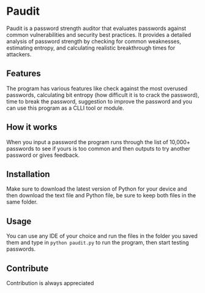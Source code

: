 # Paudit
Paudit is a password strength auditor that evaluates passwords against common vulnerabilities and security best practices. It provides a detailed analysis of password strength by checking for common weaknesses, estimating entropy, and calculating realistic breakthrough times for attackers.

## Features
The program has various features like check against the most overused passwords, calculating bit entropy (how difficult it is to crack the password), time to break the password, suggestion to improve the password and you can use this program as a CLLI tool or module.

## How it works
When you input a password the program runs through the list of 10,000+ passwords to see if yours is too common and then outputs to try another password or gives feedback.
   
## Installation
Make sure to download the latest version of Python for your device and then download the text file and Python file, be sure to keep both files in the same folder.

## Usage
You can use any IDE of your choice and run the files in the folder you saved them and type in `python paudit.py` to run the program, then start testing passwords.

## Contribute
Contribution is always appreciated
